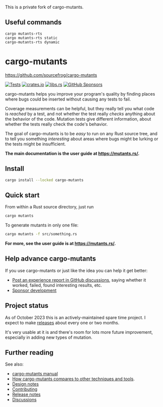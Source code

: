 This is a private fork of cargo-mutants.

## Useful commands
```
cargo mutants-rts
cargo mutants-rts static
cargo-mutants-rts dynamic
```



# cargo-mutants

<https://github.com/sourcefrog/cargo-mutants>

[![Tests](https://github.com/sourcefrog/cargo-mutants/actions/workflows/tests.yml/badge.svg?branch=main&event=push)](https://github.com/sourcefrog/cargo-mutants/actions/workflows/tests.yml?query=branch%3Amain)
[![crates.io](https://img.shields.io/crates/v/cargo-mutants.svg)](https://crates.io/crates/cargo-mutants)
[![libs.rs](https://img.shields.io/badge/libs.rs-cargo--mutants-blue)](https://lib.rs/crates/cargo-mutants)
[![GitHub Sponsors](https://img.shields.io/badge/Sponsor-%E2%9D%A4-%23db61a2.svg?&logo=github&logoColor=white&labelColor=181717&style=flat-square)](https://github.com/sponsors/sourcefrog)

cargo-mutants helps you improve your
program's quality by finding places where bugs could be inserted without
causing any tests to fail.

Coverage measurements can be helpful, but they really tell you what code is
_reached_ by a test, and not whether the test really _checks_ anything about the
behavior of the code. Mutation tests give different information, about whether
the tests really check the code's behavior.

The goal of cargo-mutants is to be _easy_ to run on any Rust source tree, and
to tell you something _interesting_ about areas where bugs might be lurking or
the tests might be insufficient.

**The main documentation is the user guide at <https://mutants.rs/>.**

## Install

```sh
cargo install --locked cargo-mutants
```

## Quick start

From within a Rust source directory, just run

```sh
cargo mutants
```

To generate mutants in only one file:

```sh
cargo mutants -f src/something.rs
```

**For more, see the user guide is at <https://mutants.rs/>.**

## Help advance cargo-mutants

If you use cargo-mutants or just like the idea you can help it get better:

* [Post an experience report in GitHub discussions](https://github.com/sourcefrog/cargo-mutants/discussions), saying whether it worked, failed, found interesting results, etc.
* [Sponsor development](https://github.com/sponsors/sourcefrog)

## Project status

As of October 2023 this is an actively-maintained spare time project. I expect to make [releases](https://github.com/sourcefrog/cargo-mutants/releases) about every one or two months.

It's very usable at it is and there's room for lots more future improvement,
especially in adding new types of mutation.

## Further reading

See also:

- [cargo-mutants manual](https://mutants.rs/)
- [How cargo-mutants compares to other techniques and tools](https://github.com/sourcefrog/cargo-mutants/wiki/Compared).
- [Design notes](DESIGN.md)
- [Contributing](CONTRIBUTING.md)
- [Release notes](NEWS.md)
- [Discussions](https://github.com/sourcefrog/cargo-mutants/discussions)
